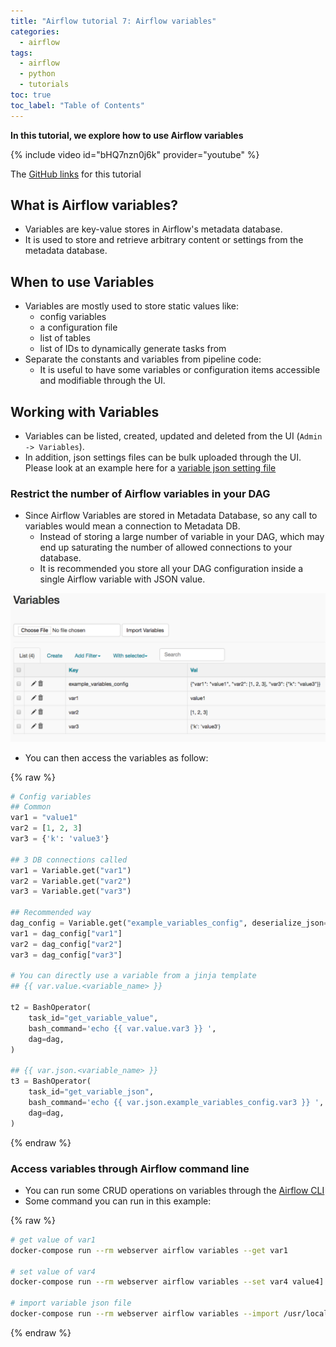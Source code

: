 ```yaml
---
title: "Airflow tutorial 7: Airflow variables"
categories:
  - airflow
tags:
  - airflow
  - python
  - tutorials
toc: true
toc_label: "Table of Contents"
---
```


__In this tutorial, we explore how to use Airflow variables__

{% include video id="bHQ7nzn0j6k" provider="youtube" %}

The [GitHub links](https://github.com/tuanavu/airflow-tutorial/tree/v0.7) for this tutorial

## What is Airflow variables?

- Variables are key-value stores in Airflow's metadata database.
- It is used to store and retrieve arbitrary content or settings from the metadata database.

## When to use Variables

- Variables are mostly used to store static values like:
    - config variables
    - a configuration file
    - list of tables
    - list of IDs to dynamically generate tasks from
- Separate the constants and variables from pipeline code:
    - It is useful to have some variables or configuration items accessible and modifiable through the UI.

## Working with Variables
- Variables can be listed, created, updated and deleted from the UI (`Admin -> Variables`).
- In addition, json settings files can be bulk uploaded through the UI. Please look at an example here for a [variable json setting file](https://github.com/tuanavu/airflow-tutorial/blob/master/examples/intro-example/dags/config/example_variables.json)

### Restrict the number of Airflow variables in your DAG

- Since Airflow Variables are stored in Metadata Database, so any call to variables would mean a connection to Metadata DB. 
    - Instead of storing a large number of variable in your DAG, which may end up saturating the number of allowed connections to your database.
    - It is recommended you store all your DAG configuration inside a single Airflow variable with JSON value.

<img src="/images/2019-02-16-airflow-variables/Screen Shot 2019-02-16 at 4.36.56 PM.png" width="700">

- You can then access the variables as follow:
    
{% raw %}
```python
# Config variables
## Common
var1 = "value1"
var2 = [1, 2, 3]
var3 = {'k': 'value3'}

## 3 DB connections called
var1 = Variable.get("var1")
var2 = Variable.get("var2")
var3 = Variable.get("var3")

## Recommended way
dag_config = Variable.get("example_variables_config", deserialize_json=True)
var1 = dag_config["var1"]
var2 = dag_config["var2"]
var3 = dag_config["var3"]

# You can directly use a variable from a jinja template
## {{ var.value.<variable_name> }}

t2 = BashOperator(
    task_id="get_variable_value",
    bash_command='echo {{ var.value.var3 }} ',
    dag=dag,
)

## {{ var.json.<variable_name> }}
t3 = BashOperator(
    task_id="get_variable_json",
    bash_command='echo {{ var.json.example_variables_config.var3 }} ',
    dag=dag,
)
```
{% endraw %}

### Access variables through Airflow command line

- You can run some CRUD operations on variables through the [Airflow CLI](https://airflow.apache.org/cli.html#variables)
- Some command you can run in this example:

{% raw %}
```bash
# get value of var1
docker-compose run --rm webserver airflow variables --get var1

# set value of var4
docker-compose run --rm webserver airflow variables --set var4 value4]

# import variable json file
docker-compose run --rm webserver airflow variables --import /usr/local/airflow/dags/config/example_variables.json
```
{% endraw %}
